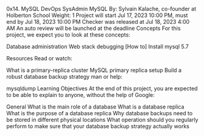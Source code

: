 0x14. MySQL
DevOps
SysAdmin
MySQL
 By: Sylvain Kalache, co-founder at Holberton School
 Weight: 1
 Project will start Jul 17, 2023 10:00 PM, must end by Jul 18, 2023 10:00 PM
 Checker was released at Jul 18, 2023 4:00 AM
 An auto review will be launched at the deadline
Concepts
For this project, we expect you to look at these concepts:

Database administration
Web stack debugging
[How to] Install mysql 5.7


Resources
Read or watch:

What is a primary-replica cluster
MySQL primary replica setup
Build a robust database backup strategy
man or help:

mysqldump
Learning Objectives
At the end of this project, you are expected to be able to explain to anyone, without the help of Google:

General
What is the main role of a database
What is a database replica
What is the purpose of a database replica
Why database backups need to be stored in different physical locations
What operation should you regularly perform to make sure that your database backup strategy actually works
